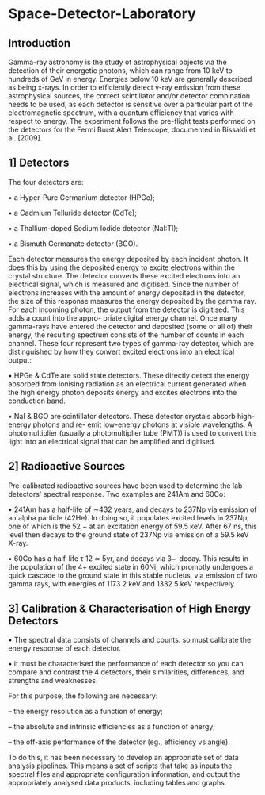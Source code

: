 # Space-Detector-Laboratory
## Introduction

Gamma-ray astronomy is the study of astrophysical objects via the detection of their energetic photons,
which can range from 10 keV to hundreds of GeV in energy. Energies below 10 keV are generally described
as being x-rays.
In order to efficiently detect γ-ray emission from these astrophysical sources, the correct scintillator
and/or detector combination needs to be used, as each detector is sensitive over a particular part of the
electromagnetic spectrum, with a quantum efficiency that varies with respect to energy.
The experiment follows the pre-flight tests performed on the detectors for the Fermi Burst Alert Telescope, documented in Bissaldi et al. [2009]. 

## 1] Detectors

The four detectors are:

• a Hyper-Pure Germanium detector (HPGe);

• a Cadmium Telluride detector (CdTe);

• a Thallium-doped Sodium Iodide detector (NaI:Tl);

• a Bismuth Germanate detector (BGO).

Each detector measures the energy deposited by each incident photon. It does this by using the deposited
energy to excite electrons within the crystal structure. The detector converts these excited electrons into
an electrical signal, which is measured and digitised. Since the number of electrons increases with the
amount of energy deposited in the detector, the size of this response measures the energy deposited by
the gamma ray.
For each incoming photon, the output from the detector is digitised. This adds a count into the appro-
priate digital energy channel. Once many gamma-rays have entered the detector and deposited (some or
all of) their energy, the resulting spectrum consists of the number of counts in each channel.
These four represent two types of gamma-ray detector, which are distinguished by how they convert
excited electrons into an electrical output:

• HPGe & CdTe are solid state detectors. These directly detect the energy absorbed from ionising
radiation as an electrical current generated when the high energy photon deposits energy and
excites electrons into the conduction band.

• NaI & BGO are scintillator detectors. These detector crystals absorb high-energy photons and re-
emit low-energy photons at visible wavelengths. A photomultiplier (usually a photomultiplier tube
(PMT)) is used to convert this light into an electrical signal that can be amplified and digitised.


## 2] Radioactive Sources

Pre-calibrated radioactive sources have been used to determine the lab detectors' spectral response.
Two examples are 241Am and 60Co:

• 241Am has a half-life of ∼432 years, and decays to 237Np via emission of an alpha particle (42He).
In doing so, it populates excited levels in 237Np, one of which is the 52
− at an excitation energy of 59.5 keV. After 67 ns, this level then decays to the ground state of 237Np via emission of a 59.5 keV X-ray.


• 60Co has a half-life τ 12 ≃ 5yr, and decays via β−-decay. This results in the population of the 4+ excited state in 60Ni, which promptly undergoes a quick cascade to the ground state in this stable nucleus, via emission of two gamma rays, with energies of 1173.2 keV and 1332.5 keV respectively.


## 3] Calibration & Characterisation of High Energy Detectors

• The spectral data consists of channels and counts. so must calibrate the energy response
of each detector.

• it must be characterised the performance of each detector so you can compare and contrast the 4 detectors, their similarities, differences, and strengths and
weaknesses.

For this purpose, the following are necessary:

– the energy resolution as a function of energy;

– the absolute and intrinsic efficiencies as a function of energy;

– the off-axis performance of the detector (eg., efficiency vs angle).

To do this, it has been necessary to develop an appropriate set of data analysis pipelines. This means a set of scripts that take as inputs the spectral files and appropriate configuration information, and output the appropriately analysed data products, including tables and graphs.



